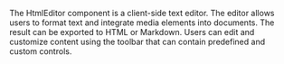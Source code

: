 The HtmlEditor component is a client-side text editor. The editor allows users to format text and integrate media elements into documents. The result can be exported to HTML or Markdown. Users can edit and customize content using the toolbar that can contain predefined and custom controls.
